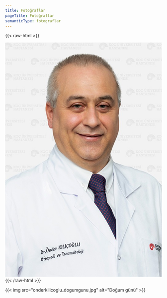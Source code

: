 ```yaml
---
title: Fotoğraflar
pageTitle: Fotoğraflar
semanticType: fotograflar
---
```


{{< raw-html >}}
<div display="block" margin="0 auto" >
<img src="onderkilicoglu.jpg" alt="Koç">
</div>
{{< /raw-html >}}

{{< img src="onderkilicoglu_dogumgunu.jpg" alt="Doğum günü" >}}
